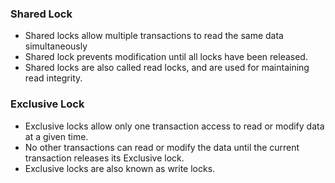 ### Shared Lock
* Shared locks allow multiple transactions to read the same data simultaneously
* Shared lock prevents modification until all locks have been released. 
* Shared locks are also called read locks, and are used for maintaining read integrity.

### Exclusive Lock
* Exclusive locks allow only one transaction access to read or modify data at a given time. 
* No other transactions can read or modify the data until the current transaction releases its Exclusive lock. 
* Exclusive locks are also known as write locks.
